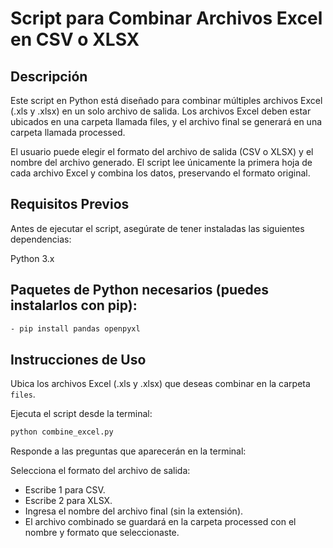 # Script para Combinar Archivos Excel en CSV o XLSX
## Descripción
Este script en Python está diseñado para combinar múltiples archivos Excel (.xls y .xlsx) en un solo archivo de salida. Los archivos Excel deben estar ubicados en una carpeta llamada files, y el archivo final se generará en una carpeta llamada processed.

El usuario puede elegir el formato del archivo de salida (CSV o XLSX) y el nombre del archivo generado. El script lee únicamente la primera hoja de cada archivo Excel y combina los datos, preservando el formato original.

## Requisitos Previos
Antes de ejecutar el script, asegúrate de tener instaladas las siguientes dependencias:

Python 3.x

## Paquetes de Python necesarios (puedes instalarlos con pip):
```bash
- pip install pandas openpyxl 
```
## Instrucciones de Uso
Ubica los archivos Excel (.xls y .xlsx) que deseas combinar en la carpeta `files`.

Ejecuta el script desde la terminal:

```bash
python combine_excel.py
```

Responde a las preguntas que aparecerán en la terminal:

Selecciona el formato del archivo de salida:
- Escribe 1 para CSV.
- Escribe 2 para XLSX.
- Ingresa el nombre del archivo final (sin la extensión).
- El archivo combinado se guardará en la carpeta processed con el nombre y formato que seleccionaste.
